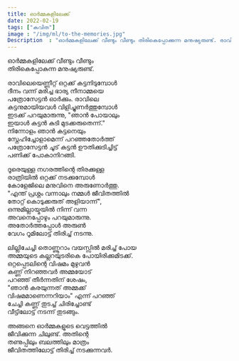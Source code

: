 ```yaml
---
title: ഓർമ്മകളിലേക്ക്  
date: 2022-02-19
tags: ["കവിത"]
image : "/img/ml/to-the-memories.jpg"
Description  : "ഓർമ്മകളിലേക്ക് വീണ്ടും വീണ്ടും തിരികെപ്പോക്കുന്ന മനുഷ്യരുണ്ട്. രാവിലെയെണ്ണീറ്റ് ഒറ്റക്ക്..."
---
```


ഓർമ്മകളിലേക്ക് വീണ്ടും വീണ്ടും  
തിരികെപ്പോകുന്ന മനുഷ്യരുണ്ട്.  

രാവിലെയെണ്ണീറ്റ് ഒറ്റക്ക് കട്ടനിടുമ്പോൾ  
ദീനം വന്ന് മരിച്ച ഭാര്യ നീനാമ്മയെ  
പത്രോസേട്ടൻ ഓർക്കും. രാവിലെ  
കട്ടനുമായിയവൾ വിളിച്ചുണർത്തുമ്പോൾ  
ഇടക്ക് പറയുമാരുന്നു, "ഞാൻ പോയാലും  
ഇയാൾ കട്ടൻ കുടി മുടക്കരുതെന്ന്."   
നിന്നോളം ഞാൻ കട്ടനെയും  
സ്നേഹിച്ചോളാമെന്ന് പറഞ്ഞതോർത്ത്    
പത്രോസേട്ടൻ ചൂട് കട്ടൻ ഊതിക്കുടിച്ചിട്ട്  
പണിക്ക് പോകാനിറങ്ങി.  

ദൂരെയുള്ള നഗരത്തിന്റെ തിരക്കുള്ള  
രാത്രിയിൽ ഒറ്റക്ക് നടക്കുമ്പോൾ  
കോളേജിലെ മനുവിനെ അരുണോർത്തു.  
"എന്ത് പ്രശ്നം വന്നാലും നമ്മൾ ജീവിതത്തിൽ   
തോറ്റ് കൊടുക്കരുത് അളിയാന്ന്",    
ഒന്നുമില്ലായ്മയിൽ നിന്ന് വന്ന   
അവനെപ്പോഴും പറയുമാരുന്നു.    
അതോർത്തപ്പോൾ അരുൺ    
വേഗം റൂമിലോട്ട് തിരിച്ച് നടന്നു.   

ലില്ലിചേച്ചി തൊണ്ണൂറാം വയസ്സിൽ മരിച്ച് പോയ  
അമ്മയുടെ കല്ലറയുടരികെ പോയിരിക്കുമിടക്ക്.     
ഒറ്റപ്പെടലിന്റെ വിഷമം മുഴുവൻ  
കണ്ണ് നിറഞ്ഞവർ അമ്മയോട്   
പറഞ്ഞ് തീർന്നതിന് ശേഷം,  
"ഞാൻ കരയുന്നത് അമ്മക്ക്   
വിഷമമാണെന്നറിയാം" എന്ന് പറഞ്ഞ്   
ചേച്ചി കണ്ണ് തുടച്ച് ചിരിച്ചോണ്ട്   
വീട്ടിലോട്ട് നടന്ന് തുടങ്ങും.   

അങ്ങനെ ഓർമ്മകളുടെ വെട്ടത്തിൽ   
ജീവിക്കുന്ന ചിലുണ്ട്. അതിന്റെ   
തണുപ്പിലും ബലത്തിലും മാത്രം   
ജീവിതത്തിലോട്ട് തിരിച്ച് നടക്കുന്നവർ.   


<!-- https://unsplash.com/photos/8LdgwvGmBTM
  
   -->